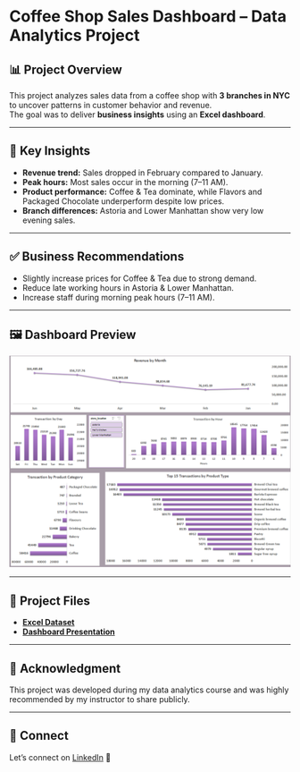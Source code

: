# Coffee Shop Sales Dashboard – Data Analytics Project

## 📊 Project Overview
This project analyzes sales data from a coffee shop with **3 branches in NYC** to uncover patterns in customer behavior and revenue.  
The goal was to deliver **business insights** using an **Excel dashboard**.

---

## 🔎 Key Insights
- **Revenue trend:** Sales dropped in February compared to January.  
- **Peak hours:** Most sales occur in the morning (7–11 AM).  
- **Product performance:** Coffee & Tea dominate, while Flavors and Packaged Chocolate underperform despite low prices.  
- **Branch differences:** Astoria and Lower Manhattan show very low evening sales.

---

## ✅ Business Recommendations
- Slightly increase prices for Coffee & Tea due to strong demand.  
- Reduce late working hours in Astoria & Lower Manhattan.  
- Increase staff during morning peak hours (7–11 AM).

---

## 🖼 Dashboard Preview
![Dashboard Screenshot](screenshots/dashboard_overview.png)

---

## 📂 Project Files
- **[Excel Dataset](data/coffee_shop_sales.xlsx)**
- **[Dashboard Presentation](presentation/CoffeeShop_Project_PPT.pptx)**

---

## 🙌 Acknowledgment
This project was developed during my data analytics course and was highly recommended by my instructor to share publicly.  

---

## 🔗 Connect
Let’s connect on [LinkedIn](https://www.linkedin.com/) 🚀

